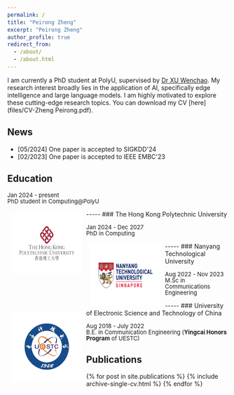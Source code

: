 ```yaml
---
permalink: /
title: "Peirong Zheng"
excerpt: "Peirong Zheng"
author_profile: true
redirect_from: 
  - /about/
  - /about.html
---
```

I am currently a PhD student at PolyU, supervised by [Dr XU Wenchao](https://huasion23.github.io/). My research interest broadly lies in the application of AI, specifically edge intelligence and large language models. I am highly motivated to explore these cutting-edge research topics. You can download my CV [here](files/CV-Zheng Peirong.pdf).

## News

- [05/2024] One paper is accepted to SIGKDD'24
- [02/2023] One paper is accepted to IEEE EMBC'23

Education
---------

<p style="line-height:1.0">
<font size="2">
Jan 2024 - present<br />
PhD student in Computing@PolyU<br />
</font>
</p>
-----
<!-- 增加style -->
<style>
    .padded-image {
        width: 160px;
        height: 160px;
        padding-left: 27px;/* (160 - 106) / 2 */
        padding-right: 27px;
        padding-top: 27px;
        padding-bottom: 27px;
        background-color: white;
        box-sizing: border-box;
    }
</style>


<img style="float: left; margin:5px 10px" src="images/PolyU_logo.png" width="160" height="140">
### The Hong Kong Polytechnic University
<p style="line-height:1.0">
<font size="2">
Jan 2024 - Dec 2027<br />
PhD in Computing<br />
</font>
</p>

<p style="line-height:1.0">
<font size="2">
</font>
</p>
-----

<img style="float: left; margin:5px 10px" src="images/NTU_logo.png" width="160" height="140">
### Nanyang Technological University
<p style="line-height:1.0">
<font size="2">
Aug 2022 - Nov 2023<br />
M.Sc in Communications Engineering<br />
</font>
</p>

<p style="line-height:1.0">
<font size="2">
</font>
</p>
-----
<img class="padded-image" style="float: left; margin:5px 10px" src="images/UESTC_xiaohui.png">
### University of Electronic Science and Technology of China
<p style="line-height:1.0">
<font size="2">
Aug 2018 - July 2022<br />
B.E. in Communication Engineering (<b>Yingcai Honors Program</b> of UESTC)<br />
<!-- CGPA: 3.65/4		TOEFL(iBT): 103 -->
</font>
</p>

## Publications

<ul>{% for post in site.publications %}
    {% include archive-single-cv.html %}
  {% endfor %}</ul>
